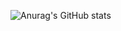 ![Anurag's GitHub stats](https://github-readme-stats.vercel.app/api?username=Eric4848&show_icons=true&theme=tokyonight)